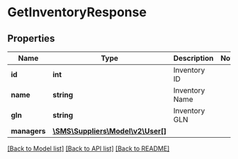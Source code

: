 # GetInventoryResponse

## Properties
Name | Type | Description | Notes
------------ | ------------- | ------------- | -------------
**id** | **int** | Inventory ID | 
**name** | **string** | Inventory Name | 
**gln** | **string** | Inventory GLN | 
**managers** | [**\SMS\Suppliers\Model\v2\User[]**](User.md) |  | 

[[Back to Model list]](../README.md#documentation-for-models) [[Back to API list]](../README.md#documentation-for-api-endpoints) [[Back to README]](../README.md)


